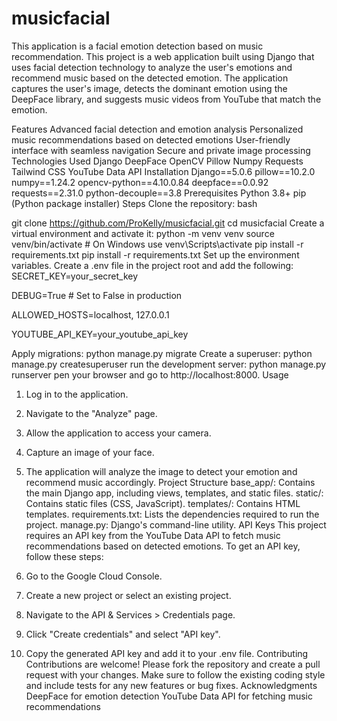 # musicfacial

This application is a facial emotion detection based on music recommendation.
This project is a web application built using Django that uses facial detection technology to analyze the user's emotions and recommend music based on the detected emotion. The application captures the user's image, detects the dominant emotion using the DeepFace library, and suggests music videos from YouTube that match the emotion.

Features
Advanced facial detection and emotion analysis
Personalized music recommendations based on detected emotions
User-friendly interface with seamless navigation
Secure and private image processing
Technologies Used
Django
DeepFace
OpenCV
Pillow
Numpy
Requests
Tailwind CSS
YouTube Data API
Installation
Django==5.0.6
pillow==10.2.0
numpy==1.24.2
opencv-python==4.10.0.84
deepface==0.0.92
requests==2.31.0
python-decouple==3.8
Prerequisites
Python 3.8+
pip (Python package installer)
Steps
Clone the repository:
bash

git clone https://github.com/ProKelly/musicfacial.git
cd musicfacial
Create a virtual environment and activate it:
python -m venv venv
source venv/bin/activate # On Windows use venv\Scripts\activate
pip install -r requirements.txt
pip install -r requirements.txt
Set up the environment variables. Create a .env file in the project root and add the following:
SECRET_KEY=your_secret_key

DEBUG=True # Set to False in production

ALLOWED_HOSTS=localhost, 127.0.0.1

YOUTUBE_API_KEY=your_youtube_api_key

Apply migrations:
python manage.py migrate
Create a superuser:
python manage.py createsuperuser
run the development server:
python manage.py runserver
pen your browser and go to http://localhost:8000.
Usage
1. Log in to the application.
2. Navigate to the "Analyze" page.
3. Allow the application to access your camera.
4. Capture an image of your face.
5. The application will analyze the image to detect your emotion and recommend music accordingly.
Project Structure
base_app/: Contains the main Django app, including views, templates, and static files.
static/: Contains static files (CSS, JavaScript).
templates/: Contains HTML templates.
requirements.txt: Lists the dependencies required to run the project.
manage.py: Django's command-line utility.
API Keys
This project requires an API key from the YouTube Data API to fetch music recommendations based on detected emotions. To get an API key, follow these steps:

1. Go to the Google Cloud Console.
2. Create a new project or select an existing project.
3. Navigate to the API & Services > Credentials page.
4. Click "Create credentials" and select "API key".
5. Copy the generated API key and add it to your .env file.
Contributing
Contributions are welcome! Please fork the repository and create a pull request with your changes. Make sure to follow the existing coding style and include tests for any new features or bug fixes.
Acknowledgments
DeepFace for emotion detection
YouTube Data API for fetching music recommendations
